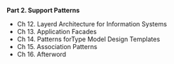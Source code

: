 __Part 2. Support Patterns__

* Ch 12. Layerd Architecture for Information Systems
* Ch 13. Application Facades
* Ch 14. Patterns forType Model Design Templates
* Ch 15. Association Patterns
* Ch 16. Afterword